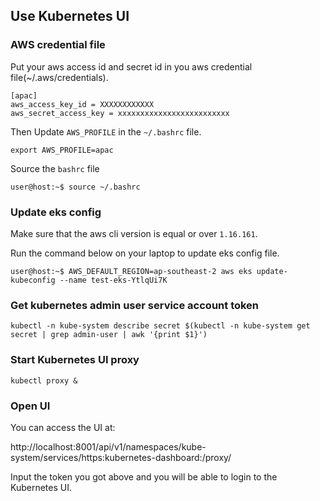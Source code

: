

## Use Kubernetes UI

### AWS credential file

Put your aws access id and secret id in you aws credential file(~/.aws/credentials).

```
[apac]
aws_access_key_id = XXXXXXXXXXXX
aws_secret_access_key = xxxxxxxxxxxxxxxxxxxxxxxxx
```

Then Update `AWS_PROFILE` in the `~/.bashrc` file.

```
export AWS_PROFILE=apac
```

Source the `bashrc` file

```
user@host:~$ source ~/.bashrc
```

### Update eks config

Make sure that the aws cli version is equal or over `1.16.161`.

Run the command below on your laptop to update eks config file.

```
user@host:~$ AWS_DEFAULT_REGION=ap-southeast-2 aws eks update-kubeconfig --name test-eks-YtlqUi7K
```

### Get kubernetes admin user service account token

```
kubectl -n kube-system describe secret $(kubectl -n kube-system get secret | grep admin-user | awk '{print $1}')
```

### Start Kubernetes UI proxy

```
kubectl proxy &
```

### Open UI

You can access the UI at:

http://localhost:8001/api/v1/namespaces/kube-system/services/https:kubernetes-dashboard:/proxy/

Input the token you got above and you will be able to login to the Kubernetes UI.
